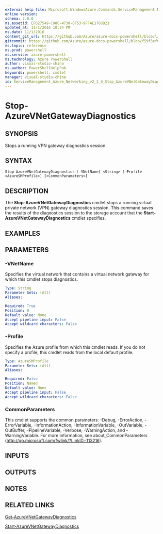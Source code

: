 ```yaml
---
external help file: Microsoft.WindowsAzure.Commands.ServiceManagement.Network.dll-Help.xml
online version: 
schema: 2.0.0
ms.assetid: EFD27549-C88C-4730-8F53-9FFAE1788B21
updated_at: 11/1/2016 10:24 PM
ms.date: 11/1/2016
content_git_url: https://github.com/Azure/azure-docs-powershell/blob/live/azureps-cmdlets-docs/ServiceManagement/Azure.Networking/v2.1.0/Stop-AzureVNetGatewayDiagnostics.md
gitcommit: https://github.com/Azure/azure-docs-powershell/blob/f59f3ef60bc592383812213e69fd77ba950759ed/azureps-cmdlets-docs/ServiceManagement/Azure.Networking/v2.1.0/Stop-AzureVNetGatewayDiagnostics.md
ms.topic: reference
ms.prod: powershell
ms.service: azure-powershell
ms.technology: Azure PowerShell
author: visual-studio-china
ms.author: PowerShellHelpPub
keywords: powershell, cmdlet
manager: visual-studio-china
id: ServiceManagement_Azure_Networking_v2_1_0_Stop_AzureVNetGatewayDiagnostics_md
---
```


# Stop-AzureVNetGatewayDiagnostics

## SYNOPSIS
Stops a running VPN gateway diagnostics session.

## SYNTAX

```
Stop-AzureVNetGatewayDiagnostics [-VNetName] <String> [-Profile <AzureSMProfile>] [<CommonParameters>]
```

## DESCRIPTION
The **Stop-AzureVNetGatewayDiagnostics** cmdlet stops a running virtual private network (VPN) gateway diagnostics session.
This command saves the results of the diagnostics session to the storage account that the **Start-AzureVNetGatewayDiagnostics** cmdlet specifies.

## EXAMPLES



## PARAMETERS

### -VNetName
Specifies the virtual network that contains a virtual network gateway for which this cmdlet stops diagnostics.

```yaml
Type: String
Parameter Sets: (All)
Aliases:

Required: True
Position: 0
Default value: None
Accept pipeline input: False
Accept wildcard characters: False
```

### -Profile
Specifies the Azure profile from which this cmdlet reads.
If you do not specify a profile, this cmdlet reads from the local default profile.

```yaml
Type: AzureSMProfile
Parameter Sets: (All)
Aliases:

Required: False
Position: Named
Default value: None
Accept pipeline input: False
Accept wildcard characters: False
```

### CommonParameters
This cmdlet supports the common parameters: -Debug, -ErrorAction, -ErrorVariable, -InformationAction, -InformationVariable, -OutVariable, -OutBuffer, -PipelineVariable, -Verbose, -WarningAction, and -WarningVariable. For more information, see about_CommonParameters (http://go.microsoft.com/fwlink/?LinkID=113216).

## INPUTS

## OUTPUTS

## NOTES

## RELATED LINKS

[Get-AzureVNetGatewayDiagnostics](xref:ServiceManagement/Azure.Networking/v2.1.0/Get-AzureVNetGatewayDiagnostics.md)

[Start-AzureVNetGatewayDiagnostics](xref:ServiceManagement/Azure.Networking/v2.1.0/Start-AzureVNetGatewayDiagnostics.md)
